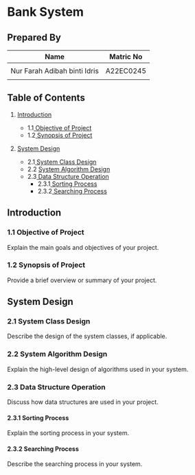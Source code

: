 # Bank System
## Prepared By
| Name         | Matric No    |
|--------------|--------------|
|     |   |
| Nur Farah Adibah binti Idris     | A22EC0245 |
|      |  |

## Table of Contents
1. [Introduction](#introduction)
   - 1.1[ Objective of Project](#1.1-Objective-of-Project)
   - 1.2[ Synopsis of Project](#1.2-Synopsis-of-Project)

2. [System Design](#system-design)
   - 2.1[ System Class Design](#2.1-System-Class-Design)
   - 2.2 [System Algorithm Design](#2.2-System-Algorithm-Design)
   - 2.3[ Data Structure Operation](#2.3-Data-Structure-Operation)
       - 2.3.1[ Sorting Process](#2.3.1-Sorting-Process)
       - 2.3.2[ Searching Process](#2.3.2-Searching-Process)

## Introduction
### 1.1 Objective of Project
Explain the main goals and objectives of your project.

### 1.2 Synopsis of Project
Provide a brief overview or summary of your project.

## System Design
### 2.1 System Class Design
Describe the design of the system classes, if applicable.

### 2.2 System Algorithm Design
Explain the high-level design of algorithms used in your system.

### 2.3 Data Structure Operation
Discuss how data structures are used in your project.

#### 2.3.1 Sorting Process
Explain the sorting process in your system.

#### 2.3.2 Searching Process
Describe the searching process in your system.


